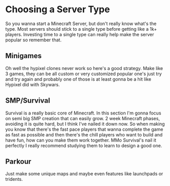 # Choosing a Server Type
So you wanna start a Minecraft Server, but don't really know what's the type. Most servers should stick to a single type before getting like a 1k+ players. Investing time to a single type can really help make the server popular so remember that. 
## Minigames
Oh well the hypixel clones never work so here's a good strategy. Make like 3 games, they can be all custom or very customized popular one's just try and try again and probably one of those is at least gonna be a hit like Hypixel did with Skywars. 
## SMP/Survival
Survival is a really basic core of Minecraft. In this section I'm gonna focus on semi big SMP creation that can easily grow. 2 week Minecraft phases, avoiding it is quite hard, but I think I've nailed it down now. So when making you know that there's the fast pace players that wanna complete the game as fast as possible and then there's the chill players who want to build and have fun, how can you make them work together. MMo Survival's nail it perfectly I really recommend studying them to learn to design a good one. 
## Parkour
Just make some unique maps and maybe even features like launchpads or tridents. 
